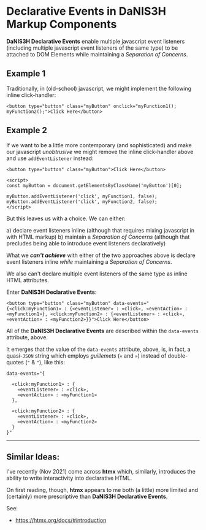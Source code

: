 # Declarative Events in DaNIS3H Markup Components

**DaNIS3H Declarative Events** enable multiple javascript event listeners (including multiple javascript event listeners of the same type) to be attached to DOM Elements while maintaining a _Separation of Concerns_.

## Example 1

Traditionally, in (old-school) javascript, we might implement the following inline click-handler:

```
<button type="button" class="myButton" onclick="myFunction1(); myFunction2();">Click Here</button>
```

## Example 2

If we want to be a little more contemporary (and sophisticated) and make our javascript _unobtrusive_ we might remove the inline click-handler above and use `addEventListener` instead:

```
<button type="button" class="myButton">Click Here</button>

<script>
const myButton = document.getElementsByClassName('myButton')[0];

myButton.addEventListener('click', myFunction1, false);
myButton.addEventListener('click', myFunction2, false);
</script>
```

But this leaves us with a choice. We can either:

a) declare event listeners inline (although that requires mixing javascript in with HTML markup)
b) maintain a _Separation of Concerns_ (although that precludes being able to introduce event listeners declaratively)

What we ***can't achieve*** with either of the two approaches above is declare event listeners inline _while_ maintaining a _Separation of Concerns_.

We also can't declare multiple event listeners of the same type as inline HTML attributes.

Enter **DaNIS3H Declarative Events**:

```
<button type="button" class="myButton" data-events="{«click:myFunction1» : {«eventListener» : «click», «eventAction» : «myFunction1»}, «click:myFunction2» : {«eventListener» : «click», «eventAction» : «myFunction2»}}">Click Here</button>
```

All of the **DaNIS3H Declarative Events** are described within the `data-events` attribute, above.

It emerges that the value of the `data-events` attribute, above, is, in fact, a quasi-`JSON` string which employs _guillemets_ (`«` and `»`) instead of double-quotes (`"` & `"`), like this:

```
data-events="{
  
  «click:myFunction1» : {
    «eventListener» : «click»,
    «eventAction» : «myFunction1»
  },
  
  «click:myFunction2» : {
    «eventListener» : «click»,
    «eventAction» : «myFunction2»
  }
}"
```

_______

## Similar Ideas:

I've recently (Nov 2021) come across **htmx** which, similarly, introduces the ability to write interactivity into declarative HTML.

On first reading, though, **htmx** appears to me both (a little) more limited and (certainly) more prescriptive than **DaNIS3H Declarative Events**.

See:

 - https://htmx.org/docs/#introduction
